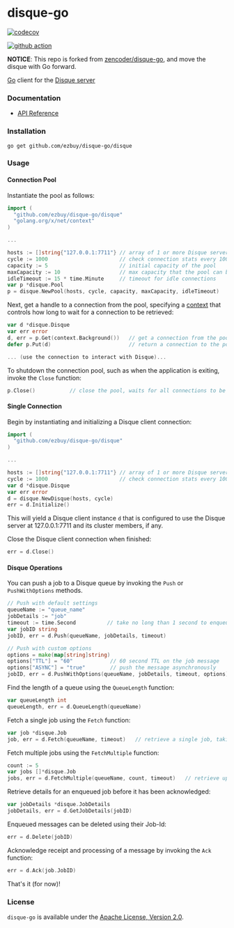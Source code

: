 # disque-go

[![codecov](https://codecov.io/gh/ezbuy/disque-go/branch/master/graph/badge.svg)](https://codecov.io/gh/ezbuy/disque-go)

[![github action](https://github.com/ezbuy/disque-go/workflows/disque-go/badge.svg)](https://github.com/ezbuy/disque-go/actions)

**NOTICE**: This repo is forked from [zencoder/disque-go](github.com/zencoder/disque-go), and move the disque with Go forward.

[Go](https://www.golang.org) client for the [Disque server](https://github.com/antirez/disque)

### Documentation
 * [API Reference](https://pkg.go.dev/github.com/ezbuy/disque-go/disque)

### Installation
```shell
go get github.com/ezbuy/disque-go/disque
```

### Usage
#### Connection Pool
Instantiate the pool as follows:
```go
import (
  "github.com/ezbuy/disque-go/disque"
  "golang.org/x/net/context"
)

...

hosts := []string{"127.0.0.1:7711"} // array of 1 or more Disque servers
cycle := 1000                       // check connection stats every 1000 Fetch's
capacity := 5                       // initial capacity of the pool
maxCapacity := 10                   // max capacity that the pool can be resized to
idleTimeout := 15 * time.Minute     // timeout for idle connections
var p *disque.Pool
p = disque.NewPool(hosts, cycle, capacity, maxCapacity, idleTimeout)
```

Next, get a handle to a connection from the pool, specifying a [context](https://godoc.org/golang.org/x/net/context) that controls how long to wait for a connection to be retrieved:
```go
var d *disque.Disque
var err error
d, err = p.Get(context.Background())   // get a connection from the pool
defer p.Put(d)                         // return a connection to the pool

... (use the connection to interact with Disque)...

```

To shutdown the connection pool, such as when the application is exiting, invoke the `Close` function:
```go
p.Close()           // close the pool, waits for all connections to be returned
```

#### Single Connection
Begin by instantiating and initializing a Disque client connection:
```go
import (
  "github.com/ezbuy/disque-go/disque"
)

...

hosts := []string{"127.0.0.1:7711"} // array of 1 or more Disque servers
cycle := 1000                       // check connection stats every 1000 Fetch's
var d *disque.Disque
var err error
d = disque.NewDisque(hosts, cycle)
err = d.Initialize()
```
This will yield a Disque client instance `d` that is configured to use the Disque server at 127.0.0.1:7711 and its cluster members, if any.


Close the Disque client connection when finished:
```go
err = d.Close()
```

#### Disque Operations
You can push a job to a Disque queue by invoking the `Push` or `PushWithOptions` methods.
```go
// Push with default settings
queueName := "queue_name"
jobDetails := "job"
timeout := time.Second          // take no long than 1 second to enqueue the message
var jobID string
jobID, err = d.Push(queueName, jobDetails, timeout)

// Push with custom options
options = make(map[string]string)
options["TTL"] = "60"            // 60 second TTL on the job message
options["ASYNC"] = "true"        // push the message asynchronously
jobID, err = d.PushWithOptions(queueName, jobDetails, timeout, options)
```

Find the length of a queue using the `QueueLength` function:
```go
var queueLength int
queueLength, err = d.QueueLength(queueName)
```

Fetch a single job using the `Fetch` function:
```go
var job *disque.Job
job, err = d.Fetch(queueName, timeout)   // retrieve a single job, taking no longer than timeout (1 second) to return
```

Fetch multiple jobs using the `FetchMultiple` function:
```go
count := 5
var jobs []*disque.Job
jobs, err = d.FetchMultiple(queueName, count, timeout)   // retrieve up to 5 Jobs, taking no longer than timeout (1 second) to return
```

Retrieve details for an enqueued job before it has been acknowledged:
```go
var jobDetails *disque.JobDetails
jobDetails, err = d.GetJobDetails(jobID)
```

Enqueued messages can be deleted using their Job-Id:
```go
err = d.Delete(jobID)
```

Acknowledge receipt and processing of a message by invoking the `Ack` function:
```go
err = d.Ack(job.JobID)
```

That's it (for now)!

### License
`disque-go` is available under the [Apache License, Version 2.0](http://www.apache.org/licenses/LICENSE-2.0.html).
